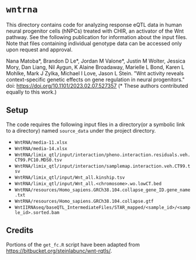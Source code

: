 # `wntrna`

This directory contains code for analyzing response eQTL data in human neural progenitor cells (hNPCs) treated with CHIR, an activator of the Wnt pathway.
See the following publication for information about the input files.
Note that files containing individual genotype data can be accessed only upon request and approval.

Nana Matoba\*,
Brandon D Le\*,
Jordan M Valone\*,
Justin M Wolter,
Jessica Mory,
Dan Liang,
Nil Aygun,
K Alaine Broadaway,
Marielle L Bond,
Karen L Mohlke,
Mark J Zylka,
Michael I Love,
Jason L Stein.
"Wnt activity reveals context-specific genetic effects on gene regulation in neural progenitors."
doi: <https://doi.org/10.1101/2023.02.07.527357>
(\* These authors contributed equally to this work.)

## Setup

The code requires the following input files in a directory(or a symbolic link to a directory) named `source_data` under the project directory.

- `WntRNA/media-11.xlsx`
- `WntRNA/media-14.xlsx`
- `WntRNA/limix_qtl/input/interaction/pheno.interaction.residuals.veh.CT99.PC10.MDS0.tsv`
- `WntRNA/limix_qtl/input/interaction/samplemap.interaction.veh.CT99.tsv`
- `WntRNA/limix_qtl/input/Wnt_all.kinship.tsv`
- `WntRNA/limix_qtl/input/Wnt_all.<chromosome>.wo.lowCT.bed`
- `WntRNA/resources/Homo_sapiens.GRCh38.104.collapse_gene_ID.gene_name.txt`
- `WntRNA/resources/Homo_sapiens.GRCh38.104.collapse.gtf`
- `WntIIRNAseq/baseQTL_IntermediateFiles/STAR_mapped/<sample_id>/<sample_id>.sorted.bam`

## Credits

Portions of the `get_fc.R` script have been adapted from <https://bitbucket.org/steinlabunc/wnt-rqtls/>.

